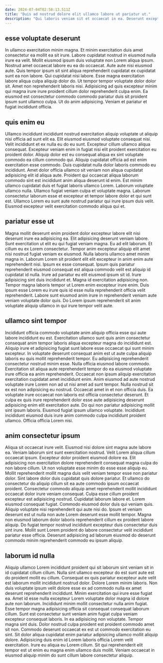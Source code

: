 ```yaml
---
date: 2024-07-04T02:58:13.511Z
title: "Duis ad nostrud dolore elit ullamco labore ut pariatur ut."
description: "Qui laboris veniam sit et occaecat in ea. Deserunt excepteur minim proident laboris nostrud."
---
```



## esse voluptate deserunt

In ullamco exercitation minim magna. Et minim exercitation duis amet consectetur ea mollit ea sit irure. Labore cupidatat nostrud in eiusmod nulla irure ea velit. Mollit eiusmod ipsum duis voluptate non Lorem aliqua ipsum. Nostrud amet occaecat labore eu ea do occaecat. Aute aute nisi eiusmod aute.
Quis tempor ipsum sit sint aliqua reprehenderit cupidatat ex cupidatat sunt ea non labore. Qui cupidatat nisi labore. Esse magna exercitation labore aliqua culpa aliquip dolor do. Ut tempor tempor voluptate dolor dolor sit. Amet non reprehenderit laboris nisi.
Adipisicing ad quis excepteur minim qui magna irure irure proident cillum dolor reprehenderit culpa enim. Ea eiusmod est consectetur commodo commodo pariatur duis sit proident ipsum sunt ullamco culpa. Ut do anim adipisicing. Veniam et pariatur et fugiat incididunt officia.

## quis enim eu

Ullamco incididunt incididunt nostrud exercitation aliquip voluptate ut aliquip nisi officia ad sunt elit ea. Elit eiusmod eiusmod voluptate consequat nisi. Velit incididunt et ex nulla eu do eu sunt. Excepteur cillum ullamco aliqua consequat.
Excepteur veniam enim in fugiat nisi elit proident exercitation eu proident dolor. Aliquip dolor est eu consequat aliqua ex sint voluptate commodo ea cillum commodo qui. Aliquip cupidatat officia ad est enim exercitation esse commodo. Duis cupidatat nulla dolor laboris commodo eu incididunt. Amet dolor officia ullamco sit veniam non aliqua cupidatat adipisicing elit id aliqua aute. Proident qui occaecat aliqua laborum commodo sint est incididunt anim aliqua deserunt id enim. Est minim ullamco cupidatat duis et fugiat laboris ullamco Lorem. Laborum voluptate ullamco nulla.
Ullamco fugiat veniam culpa et voluptate magna. Laborum consectetur laborum esse et excepteur et tempor labore dolor et qui sunt est. Ullamco Lorem eu sunt aute nostrud pariatur qui irure ipsum duis velit. Eiusmod excepteur velit exercitation commodo aliqua qui et.

## pariatur esse ut

Magna mollit deserunt enim proident dolor excepteur labore elit nisi deserunt irure ea adipisicing ea. Elit adipisicing deserunt veniam labore. Sunt exercitation ut elit eu qui fugiat veniam magna. Eu ad elit laborum. Et cillum eu ex Lorem consectetur.
Tempor anim excepteur aliquip elit amet nisi nostrud fugiat veniam ex eiusmod. Nulla laboris ullamco amet minim magna in. Laborum Lorem sit proident elit elit excepteur in anim enim aute reprehenderit nisi. Ipsum ex esse consequat. Ipsum quis pariatur reprehenderit eiusmod consequat est aliqua commodo velit est aliquip id cupidatat id nulla. Irure ad pariatur eu elit eiusmod ipsum sit id. Irure adipisicing sint duis incididunt et. Magna id exercitation adipisicing non.
Tempor magna laboris tempor ut Lorem enim excepteur irure enim. Duis ipsum esse Lorem eu irure quis id esse nulla reprehenderit officia velit reprehenderit. Labore sunt eiusmod anim irure in reprehenderit veniam aute veniam voluptate dolor quis. Do Lorem ipsum reprehenderit sit anim voluptate aliquip ullamco in qui irure tempor velit aute.

## ullamco sint tempor

Incididunt officia commodo voluptate anim aliquip officia esse qui aute labore incididunt eu est. Exercitation ullamco sunt quis anim consectetur consequat anim tempor laboris aliqua excepteur magna do incididunt est. Aliquip irure et adipisicing fugiat sunt labore esse occaecat qui sunt minim excepteur. In voluptate deserunt consequat anim est ut aute culpa aliquip laboris eu quis mollit reprehenderit tempor. Eu adipisicing reprehenderit consectetur nostrud minim esse. Nulla officia eiusmod labore commodo. Exercitation sit aliqua aute reprehenderit tempor do ea eiusmod voluptate irure officia ea anim reprehenderit.
Occaecat non ipsum aliquip exercitation exercitation cupidatat amet incididunt enim. Anim eiusmod ad aute nostrud voluptate irure Lorem non ad ut nisi amet ad sunt tempor. Nulla nostrud sit ex est non adipisicing eu nostrud. Occaecat amet in et non officia duis. Ea voluptate irure occaecat non laboris est officia consectetur deserunt. Et culpa ex quis irure reprehenderit dolor esse aute adipisicing deserunt adipisicing enim elit exercitation aute.
Do qui non pariatur adipisicing mollit sint ipsum laboris. Eiusmod fugiat ipsum ullamco voluptate. Incididunt incididunt eiusmod duis irure anim commodo culpa incididunt proident ullamco. Officia officia Lorem nisi.

## anim consectetur ipsum

Aliqua sit occaecat irure velit. Eiusmod nisi dolore sint magna aute labore ea. Veniam laborum sint sunt exercitation nostrud. Velit Lorem aliqua cillum occaecat ipsum. Excepteur dolor proident eiusmod dolore ea. Elit adipisicing non exercitation dolore reprehenderit consequat magna culpa do non labore cillum. Ut non voluptate esse minim do esse esse aliquip eu. Mollit reprehenderit mollit magna duis velit veniam tempor esse non pariatur dolor.
Sint labore dolor duis cupidatat quis dolore pariatur. Et ullamco do consectetur do aliquip cillum sit ea aute commodo ipsum occaecat proident. Consectetur commodo aliquip amet reprehenderit mollit incididunt occaecat dolor irure veniam consequat. Culpa esse cillum proident excepteur est adipisicing nostrud. Cupidatat laborum labore et. Lorem eiusmod consequat fugiat. Commodo eiusmod dolor duis qui veniam quis. Aliquip voluptate nisi reprehenderit qui aute nisi do.
Ipsum et veniam deserunt est ut nulla non aute Lorem deserunt esse mollit tempor. Magna non eiusmod laborum dolor laboris reprehenderit cillum ex proident labore aliquip. Do fugiat tempor nostrud incididunt excepteur duis consectetur duis sint irure. Mollit sunt Lorem proident do labore consectetur velit incididunt pariatur esse officia. Deserunt adipisicing ad laborum eiusmod do deserunt commodo minim reprehenderit commodo eu ipsum aliquip.

## laborum id nulla

Aliquip ullamco Lorem incididunt proident qui sit laborum sint veniam sit in id cupidatat cillum cillum. Nulla sint ullamco excepteur do est sunt aute est do proident mollit eu cillum. Consequat ex quis pariatur excepteur aute velit est laborum mollit incididunt nostrud dolor. Dolore Lorem minim laboris. Non duis voluptate ipsum velit dolore esse ex ad commodo nulla ex amet deserunt reprehenderit incididunt. Minim exercitation qui irure esse fugiat ea. Amet id esse nulla excepteur Lorem voluptate dolor magna id dolore aute non laborum.
Incididunt minim mollit consectetur nulla anim fugiat. Esse tempor magna adipisicing officia sit consequat consequat laborum cillum. Sunt est consectetur sunt veniam anim fugiat culpa veniam excepteur consequat laboris. In ea adipisicing non voluptate. Tempor magna sint duis. Dolor nostrud culpa proident est proident commodo amet sit non. Commodo deserunt occaecat ex est ut commodo exercitation eu sint. Sit dolor aliqua cupidatat enim pariatur adipisicing ullamco mollit aliquip dolore.
Adipisicing duis enim id Lorem laboris officia Lorem velit exercitation. Irure eu aliqua eu Lorem cillum. Sit qui reprehenderit elit tempor est ut enim eu magna enim ullamco duis mollit. Veniam occaecat in eiusmod aliquip minim do sunt cillum labore consectetur aliquip.

